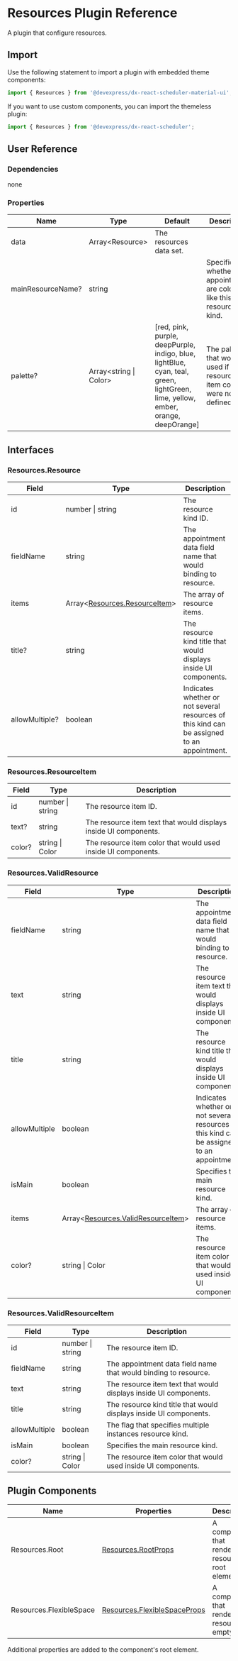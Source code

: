 # Resources Plugin Reference

A plugin that configure resources.

## Import

Use the following statement to import a plugin with embedded theme components:

```js
import { Resources } from '@devexpress/dx-react-scheduler-material-ui';
```

If you want to use custom components, you can import the themeless plugin:

```js
import { Resources } from '@devexpress/dx-react-scheduler';
```

## User Reference

### Dependencies

none

### Properties

Name | Type | Default | Description
-----|------|---------|------------
data | Array&lt;Resource&gt; | The resources data set.
mainResourceName? | string | | Specifies whether appointments are colored like this resource kind.
palette? | Array&lt;string &#124; Color&gt; | [red, pink, purple, deepPurple, indigo, blue, lightBlue, cyan, teal, green, lightGreen, lime, yellow, ember, orange, deepOrange] | The palette that would be used if resource item colors were not defined.

## Interfaces

### Resources.Resource

Field | Type | Description
------|------|------------
id | number &#124; string | The resource kind ID.
fieldName | string | The appointment data field name that would binding to resource.
items | Array&lt;[Resources.ResourceItem](#resourcesresourceitem)&gt; | The array of resource items.
title? | string | The resource kind title that would displays inside UI components.
allowMultiple? | boolean | Indicates whether or not several resources of this kind can be assigned to an appointment.

### Resources.ResourceItem

Field | Type | Description
------|------|------------
id | number &#124; string | The resource item ID.
text? | string | The resource item text that would displays inside UI components.
color? | string &#124; Color | The resource item color that would used inside UI components.

### Resources.ValidResource

Field | Type | Description
------|------|------------
fieldName | string | The appointment data field name that would binding to resource.
text | string | The resource item text that would displays inside UI components.
title | string | The resource kind title that would displays inside UI components.
allowMultiple | boolean | Indicates whether or not several resources of this kind can be assigned to an appointment.
isMain | boolean | Specifies the main resource kind.
items | Array&lt;[Resources.ValidResourceItem](#resourcesvalidresourceitem)&gt; | The array of resource items.
color? | string &#124; Color | The resource item color that would used inside UI components.

### Resources.ValidResourceItem

Field | Type | Description
------|------|------------
id | number &#124; string | The resource item ID.
fieldName | string | The appointment data field name that would binding to resource.
text | string | The resource item text that would displays inside UI components.
title | string | The resource kind title that would displays inside UI components.
allowMultiple | boolean | The flag that specifies multiple instances resource kind.
isMain | boolean | Specifies the main resource kind.
color? | string &#124; Color | The resource item color that would used inside UI components.

## Plugin Components

Name | Properties | Description
-----|------------|------------
Resources.Root | [Resources.RootProps](#resourcesrootprops) | A component that renders the resources's root element.
Resources.FlexibleSpace | [Resources.FlexibleSpaceProps](#resourcesflexiblespaceprops) | A component that renders the resources's empty area.

Additional properties are added to the component's root element.
